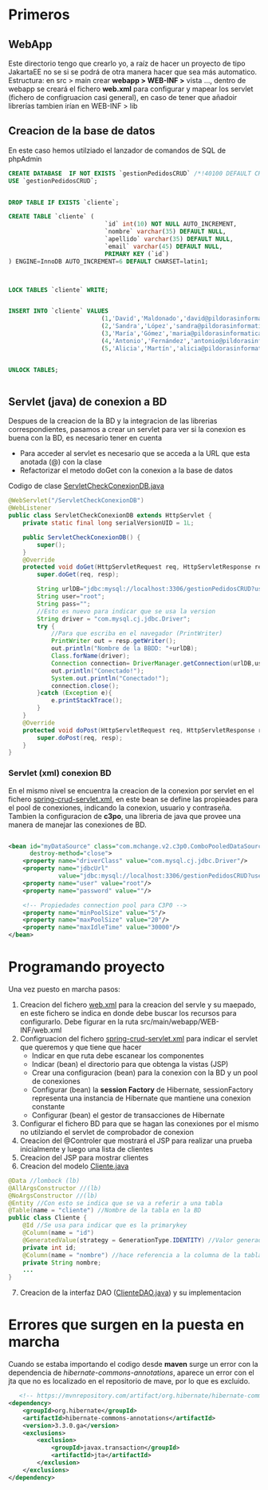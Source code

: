 # Primeros 
## WebApp
Este directorio tengo que crearlo yo, a raíz de hacer un proyecto de tipo JakartaEE no se si se podrá de 
otra manera hacer que sea más automatico.<br>
Estructura: en src > main crear **webapp > WEB-INF >** vista ..., dentro de webapp se creará el fichero **web.xml** para configurar y mapear los servlet (fichero de configruacion casi general), en caso de tener que añadoir librerías tambien irían en WEB-INF > lib 

## Creacion de la base de datos
En este caso hemos utilziado el lanzador de comandos de SQL de phpAdmin
```sql
CREATE DATABASE  IF NOT EXISTS `gestionPedidosCRUD` /*!40100 DEFAULT CHARACTER SET latin1 */;
USE `gestionPedidosCRUD`;


DROP TABLE IF EXISTS `cliente`;

CREATE TABLE `cliente` (
                           `id` int(10) NOT NULL AUTO_INCREMENT,
                           `nombre` varchar(35) DEFAULT NULL,
                           `apellido` varchar(35) DEFAULT NULL,
                           `email` varchar(45) DEFAULT NULL,
                           PRIMARY KEY (`id`)
) ENGINE=InnoDB AUTO_INCREMENT=6 DEFAULT CHARSET=latin1;



LOCK TABLES `cliente` WRITE;


INSERT INTO `cliente` VALUES
                          (1,'David','Maldonado','david@pildorasinformaticas.es'),
                          (2,'Sandra','López','sandra@pildorasinformaticas.es'),
                          (3,'María','Gómez','maria@pildorasinformaticas.es'),
                          (4,'Antonio','Fernández','antonio@pildorasinformaticas.es'),
                          (5,'Alicia','Martín','alicia@pildorasinformaticas.es');


UNLOCK TABLES;



```

## Servlet (java) de conexion a BD
Despues de la creacion de la BD y la integracion de las librerias correspondientes, 
pasamos a crear un servlet para ver si la conexion es buena con la BD, es necesario tener en cuenta<br>
* Para acceder al servlet es necesario que se acceda a la URL que esta anotada (@) con la clase
* Refactorizar el metodo doGet con la conexion a la base de datos

Codigo de clase [ServletCheckConexionDB.java](src%2Fmain%2Fjava%2FServletCheckConexionDB.java)
```java
@WebServlet("/ServletCheckConexionDB")
@WebListener
public class ServletCheckConexionDB extends HttpServlet {
    private static final long serialVersionUID = 1L;

    public ServletCheckConexionDB() {
        super();
    }
    @Override
    protected void doGet(HttpServletRequest req, HttpServletResponse resp) throws ServletException, IOException {
        super.doGet(req, resp);

        String urlDB="jdbc:mysql://localhost:3306/gestionPedidosCRUD?useSSL=false";
        String user="root";
        String pass="";
        //Esto es nuevo para indicar que se usa la version
        String driver = "com.mysql.cj.jdbc.Driver";
        try {
            //Para que escriba en el navegador (PrintWriter)
            PrintWriter out = resp.getWriter();
            out.println("Nombre de la BBDD: "+urlDB);
            Class.forName(driver);
            Connection connection= DriverManager.getConnection(urlDB,user,pass);
            out.println("Conectado!");
            System.out.println("Conectado!");
            connection.close();
        }catch (Exception e){
            e.printStackTrace();
        }
    }
    @Override
    protected void doPost(HttpServletRequest req, HttpServletResponse resp) throws ServletException, IOException {
        super.doPost(req, resp);
    }
}
```
### Servlet (xml) conexion BD
En el mismo nivel se encuentra la creacion de la conexion por servlet en el fichero [spring-crud-servlet.xml](src%2Fmain%2Fwebapp%2FWEB-INF%2Fspring-crud-servlet.xml),
en este bean se define las propieades para el pool de conexiones, indicando la conexion, usuario y contraseña. <br>
Tambien la configuracion de **c3po**, una libreria de java que provee una manera de manejar las conexiones de BD. 

```xml

<bean id="myDataSource" class="com.mchange.v2.c3p0.ComboPooledDataSource"
      destroy-method="close">
    <property name="driverClass" value="com.mysql.cj.jdbc.Driver"/>
    <property name="jdbcUrl"
              value="jdbc:mysql://localhost:3306/gestionPedidosCRUD?useSSL=false&amp;serverTimezone=UTC"/>
    <property name="user" value="root"/>
    <property name="password" value=""/>

    <!-- Propiedades connection pool para C3P0 -->
    <property name="minPoolSize" value="5"/>
    <property name="maxPoolSize" value="20"/>
    <property name="maxIdleTime" value="30000"/>
</bean> 
```

# Programando proyecto
Una vez puesto en marcha pasos:
1) Creacion del fichero [web.xml](src%2Fmain%2Fwebapp%2FWEB-INF%2Fweb.xml) para la creacion del servle y su maepado, en este fichero se indica en donde debe buscar los recursos para configurarlo. Debe figurar en la ruta src/main/webapp/WEB-INF/web.xml
2) Configruacion del fichero [spring-crud-servlet.xml](src%2Fmain%2Fwebapp%2FWEB-INF%2Fspring-crud-servlet.xml) para indicar el servlet que queremos y que tiene que hacer 
    * Indicar en que ruta debe escanear los componentes
    * Indicar (bean) el directorio para que obtenga la vistas (JSP) 
    * Crear una configuracion (bean) para la conexion con la BD y un pool de conexiones  
    * Configurar (bean) la **session Factory** de Hibernate, sessionFactory representa una instancia de Hibernate que mantiene una conexion constante
    * Configurar (bean) el gestor de transacciones de Hibernate
3) Configurar el fichero BD  para que se hagan las conexiones por el mismo no utilziando el servlet de comprobador de conexion
4) Creacion del @Controler que mostrará el JSP para realizar una prueba inicialmente y luego una lista de clientes
5) Creacion del JSP para mostrar clientes
6) Creacion del modelo [Cliente.java](src%2Fmain%2Fjava%2Fcom%2Fexample%2Fhibernate_web_dinamica%2Fmodel%2FCliente.java)
```java
@Data //lombock (lb)
@AllArgsConstructor //(lb)
@NoArgsConstructor //(lb)
@Entity //Con esto se indica que se va a referir a una tabla
@Table(name = "cliente") //Nombre de la tabla en la BD
public class Cliente {
    @Id //Se usa para indicar que es la primarykey
    @Column(name = "id")
    @GeneratedValue(strategy = GenerationType.IDENTITY) //Valor generado automaticamente por la BD?
    private int id;
    @Column(name = "nombre") //hace referencia a la columna de la tabla (entity)
    private String nombre;
    ...
}
```
7) Creacion de la interfaz DAO ([ClienteDAO.java](src%2Fmain%2Fjava%2Fcom%2Fexample%2Fhibernate_web_dinamica%2Fdao%2FClienteDAO.java)) y su implementacion 
# Errores que surgen en la puesta en marcha
Cuando se estaba importando el codigo desde **maven** surge un error con la dependencia de *hibernate-commons-annotations*,
aparece un error con el jta que no es localizado en el repositorio de mave, por lo que es excluido.

```xml
   <!-- https://mvnrepository.com/artifact/org.hibernate/hibernate-commons-annotations -->
<dependency>
    <groupId>org.hibernate</groupId>
    <artifactId>hibernate-commons-annotations</artifactId>
    <version>3.3.0.ga</version>
    <exclusions>
        <exclusion>
            <groupId>javax.transaction</groupId>
            <artifactId>jta</artifactId>
        </exclusion>
    </exclusions>
</dependency>
```
